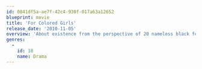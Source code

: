 ```yaml
---
id: 0841df5a-ae7f-42c4-930f-017a63a12652
blueprint: movie
title: 'For Colored Girls'
release_date: '2010-11-05'
overview: 'About existence from the perspective of 20 nameless black females. Each of the women portray one of the characters represented in the collection of twenty poems, revealing different issues that impact women in general and women of color in particular.'
genres:
  -
    id: 18
    name: Drama
---
```

